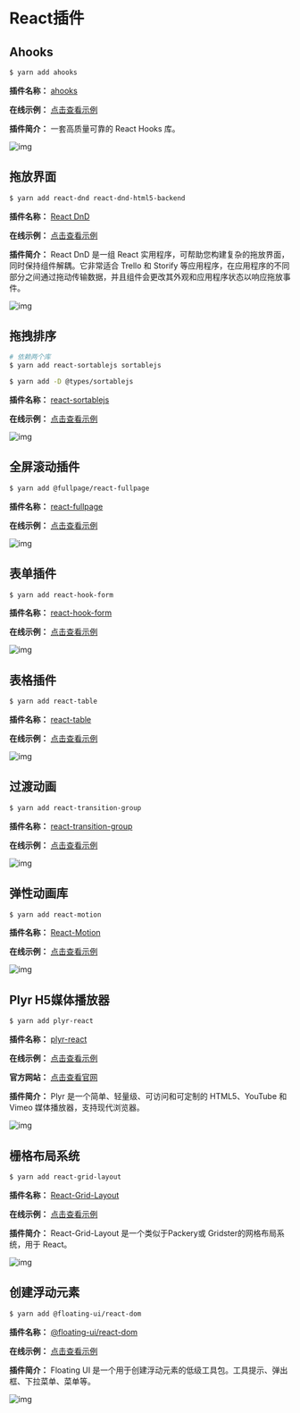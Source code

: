 # React插件

## Ahooks

```sh
$ yarn add ahooks
```

**插件名称：** [ahooks](https://www.npmjs.com/package/ahooks)

**在线示例：** [点击查看示例](https://ahooks.js.org/zh-CN/)

**插件简介：** 一套高质量可靠的 React Hooks 库。 

![img](https://gitee.com/fy0829/pics/raw/master/example/ahooks.png)

## 拖放界面

```sh
$ yarn add react-dnd react-dnd-html5-backend
```

**插件名称：** [React DnD](https://www.npmjs.com/package/react-dnd)

**在线示例：** [点击查看示例](https://react-dnd.github.io/react-dnd/about)

**插件简介：** React DnD 是一组 React 实用程序，可帮助您构建复杂的拖放界面，同时保持组件解耦。它非常适合 Trello 和 Storify 等应用程序，在应用程序的不同部分之间通过拖动传输数据，并且组件会更改其外观和应用程序状态以响应拖放事件。

![img](https://gitee.com/fy0829/pics/raw/master/example/react-dnd.png)

## 拖拽排序

```sh
# 依赖两个库
$ yarn add react-sortablejs sortablejs

$ yarn add -D @types/sortablejs
```

**插件名称：** [react-sortablejs](https://www.npmjs.com/package/react-sortablejs)

**在线示例：** [点击查看示例](https://sortablejs.github.io/Sortable/#shared-lists)

![img](https://gitee.com/fy0829/pics/raw/master/example/sortablejs.png)

## 全屏滚动插件

```sh
$ yarn add @fullpage/react-fullpage
```

**插件名称：** [react-fullpage](https://www.npmjs.com/package/@fullpage/react-fullpage)

**在线示例：** [点击查看示例](https://alvarotrigo.com/react-fullpage/#page1)

![img](https://gitee.com/fy0829/pics/raw/master/example/react-fullpage.png)

## 表单插件

```sh
$ yarn add react-hook-form
```

**插件名称：** [react-hook-form](https://www.npmjs.com/package/react-hook-form)

**在线示例：** [点击查看示例](https://www.react-hook-form.com/)

![img](https://gitee.com/fy0829/pics/raw/master/example/react-hook-form.png)

## 表格插件

```sh
$ yarn add react-table
```

**插件名称：** [react-table](https://www.npmjs.com/package/react-table)

**在线示例：** [点击查看示例](https://react-table.tanstack.com/)

![img](https://gitee.com/fy0829/pics/raw/master/example/react-table.png)

## 过渡动画

```sh
$ yarn add react-transition-group
```

**插件名称：** [react-transition-group](https://www.npmjs.com/package/react-transition-group)

**在线示例：** [点击查看示例](https://reactcommunity.org/react-transition-group/)

![img](https://gitee.com/fy0829/pics/raw/master/example/react-transition-group.png)

## 弹性动画库

```sh
$ yarn add react-motion
```

**插件名称：** [React-Motion](https://www.npmjs.com/package/react-motion)

**在线示例：** [点击查看示例](https://github.com/chenglou/react-motion#readme)

![img](https://gitee.com/fy0829/pics/raw/master/example/react-motion.png)

## Plyr H5媒体播放器

```sh
$ yarn add plyr-react
```

**插件名称：** [plyr-react](https://www.npmjs.com/package/plyr-react)

**在线示例：** [点击查看示例](https://chintan9.github.io/plyr-react/)

**官方网站：** [点击查看官网](https://plyr.io/)

**插件简介：** Plyr 是一个简单、轻量级、可访问和可定制的 HTML5、YouTube 和 Vimeo 媒体播放器，支持现代浏览器。

![img](https://gitee.com/fy0829/pics/raw/master/example/plyr.png)


## 栅格布局系统

```sh
$ yarn add react-grid-layout
```

**插件名称：** [React-Grid-Layout](https://www.npmjs.com/package/react-grid-layout)

**在线示例：** [点击查看示例](https://react-grid-layout.github.io/react-grid-layout/examples/0-showcase.html)

**插件简介：** React-Grid-Layout 是一个类似于Packery或 Gridster的网格布局系统，用于 React。 

![img](https://gitee.com/fy0829/pics/raw/master/example/react-grid-layout.png)

## 创建浮动元素

```sh
$ yarn add @floating-ui/react-dom
```

**插件名称：** [@floating-ui/react-dom](https://www.npmjs.com/package/@floating-ui/react-dom)

**在线示例：** [点击查看示例](https://floating-ui.com/)

**插件简介：** Floating UI 是一个用于创建浮动元素的低级工具包。工具提示、弹出框、下拉菜单、菜单等。

![img](https://gitee.com/fy0829/pics/raw/master/example/floating-ui.png)